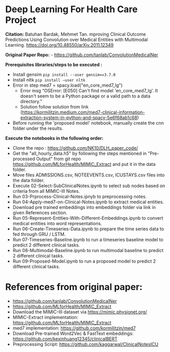 # Deep Learning For Health Care Project

**Citation:** Batuhan Bardak, Mehmet Tan. mproving Clinical Outcome Predictions Using Convolution over Medical Entities with Multimodal Learning.
https://doi.org/10.48550/arXiv.2011.12349

**Original Paper Repo:** - https://github.com/tanlab/ConvolutionMedicalNer

**Prerequisites libraries/steps to be executed :**
 - Install gensim `pip install --user gensim==3.7.0`
 - Install nltk `pip install –user nltk`
 - Error in step med7 = spacy.load("en_core_med7_lg")
   - Error msg “OSError: [E050] Can't find model 'en_core_med7_lg'. It doesn't seem to be a Python package or a valid path to a data directory.”
   - Solution follow solution from link (https://kormilitzin.medium.com/med7-clinical-information-extraction-system-in-python-and-spacy-5e6f68ab1c68)
 - Before running the 'proposed model' notebook, manually create the cnn folder under the results.

**Execute the notebooks in the following order:**
 - Clone the repo : https://github.com/NK10/DLH_paper_code/
 - Get the "all_hourly_data.h5" by following the steps mentioned in "Pre-processed Output" from git repo https://github.com/MLforHealth/MIMIC_Extract and put it in the data folder.
 - Move files ADMISSIONS.csv, NOTEEVENTS.csv, ICUSTAYS.csv files into the data folder.
 - Execute 02-Select-SubClinicalNotes.ipynb to select sub nodes based on criteria from all MIMIC-III Notes.
 - Run 03-Prprocess-Clinical-Notes.ipnyb to preprocessing notes.
 - Run 04-Apply-med7-on-Clinical-Notes.ipynb to extract medical entities.
 - Download pre trained embeddings into embeddings folder via link in given References section.
 - Run 05-Represent-Entities-With-Different-Embeddings.ipynb to convert medical entities into word representations.
 - Run 06-Create-Timeseries-Data.ipynb to prepare the time series data to fed through GRU / LSTM.
 - Run 07-Timeseries-Baseline.ipynb to run a timeseries baseline model to predict 2 different clinical tasks.
 - Run 08-Multimodal-Baseline.ipynb to run multimodal baseline to predict 2 different clinical tasks.
 - Run 09-Proposed-Model.ipynb to run a proposed model to predict 2 different clinical tasks.


# References from original paper:

-  https://github.com/tanlab/ConvolutionMedicalNer
-  https://github.com/MLforHealth/MIMIC_Extract
-  Download the MIMIC-III dataset via  https://mimic.physionet.org/
-  MIMIC-Extract implementation:  https://github.com/MLforHealth/MIMIC_Extract
-  med7 implementation:  https://github.com/kormilitzin/med7
-  Download Pre-trained Word2Vec & FastText embeddings:  https://github.com/kexinhuang12345/clinicalBERT
-  Preprocessing Script:  https://github.com/kaggarwal/ClinicalNotesICU
